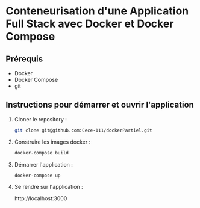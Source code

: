# Conteneurisation d'une Application Full Stack avec Docker et Docker Compose

## Prérequis
- Docker
- Docker Compose
- git

## Instructions pour démarrer et ouvrir l'application

1. Cloner le repository :

   	```sh
   	git clone git@github.com:Cece-111/dockerPartiel.git
   	```
   
   
2. Construire les images docker :

	```sh
	docker-compose build
	```


3. Démarrer l'application :

	```sh
	docker-compose up
	```
	
	
4. Se rendre sur l'application :
	
	http://localhost:3000
	
	
